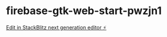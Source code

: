# firebase-gtk-web-start-pwzjn1

[Edit in StackBlitz next generation editor ⚡️](https://stackblitz.com/~/github.com/Lemon30/firebase-gtk-web-start-pwzjn1)